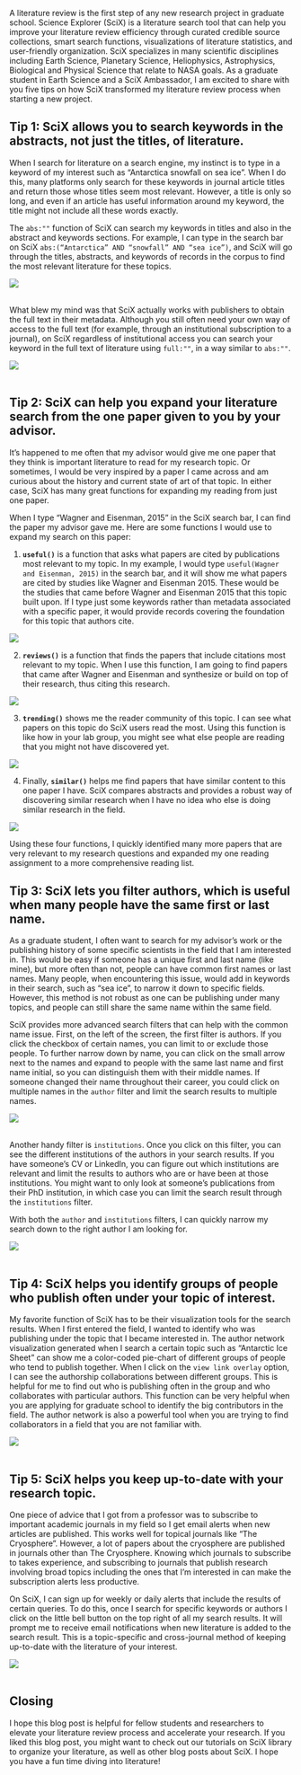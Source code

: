 A literature review is the first step of any new research project in graduate school. Science Explorer (SciX) is a literature search tool that can help you improve your literature review efficiency through curated credible source collections, smart search functions, visualizations of literature statistics, and user-friendly organization. SciX specializes in many scientific disciplines including Earth Science, Planetary Science, Heliophysics, Astrophysics, Biological and Physical Science that relate to NASA goals. As a graduate student in Earth Science and a SciX Ambassador, I am excited to share with you five tips on how SciX transformed my literature review process when starting a new project. 

## Tip 1: SciX allows you to search keywords in the abstracts, not just the titles, of literature. 

When I search for literature on a search engine, my instinct is to type in a keyword of my interest such as “Antarctica snowfall on sea ice”. When I do this, many platforms only search for these keywords in journal article titles and return those whose titles seem most relevant. However, a title is only so long, and even if an article has useful information around my keyword, the title might not include all these words exactly. 

The `abs:""` function of SciX can search my keywords in titles and also in the abstract and keywords sections. For example, I can type in the search bar on SciX `abs:(“Antarctica” AND “snowfall” AND “sea ice”)`, and SciX will go through the titles, abstracts, and keywords of records in the corpus to find the most relevant literature for these topics. 

<div class="text-center">
    <img class="img-thumbnail" src="{{ site.baseurl }}/blog/images/scixlitreview_image_1.png" />
<br>
</div>
<br>

What blew my mind was that SciX actually works with publishers to obtain the full text in their metadata. Although you still often need your own way of access to the full text (for example, through an institutional subscription to a journal), on SciX regardless of institutional access you can search your keyword in the full text of literature using `full:""`, in a way similar to `abs:""`. 

<div class="text-center">
    <img class="img-thumbnail" src="{{ site.baseurl }}/blog/images/scixlitreview_image_2.png" />
<br>
</div>
<br>

## Tip 2: SciX can help you expand your literature search from the one paper given to you by your advisor. 
It’s happened to me often that my advisor would give me one paper that they think is important literature to read for my research topic. Or sometimes, I would be very inspired by a paper I came across and am curious about the history and current state of art of that topic. In either case, SciX has many great functions for expanding my reading from just one paper.

When I type “Wagner and Eisenman, 2015” in the SciX search bar, I can find the paper my advisor gave me. Here are some functions I would use to expand my search on this paper: 

1. **`useful()`** is a function that asks what papers are cited by publications most relevant to my topic. In my example, I would type `useful(Wagner and Eisenman, 2015)` in the search bar, and it will show me what papers are cited by studies like Wagner and Eisenman 2015. These would be the studies that came before Wagner and Eisenman 2015 that this topic built upon. If I type just some keywords rather than metadata associated with a specific paper, it would provide records covering the foundation for this topic that authors cite. 
<img class="img-thumbnail" src="{{ site.baseurl }}/blog/images/scixlitreview_image_3.png" />

2. **`reviews()`** is a function that finds the papers that include citations most relevant to my topic. When I use this function, I am going to find papers that came after Wagner and Eisenman and synthesize or build on top of their research, thus citing this research. 
<img class="img-thumbnail" src="{{ site.baseurl }}/blog/images/scixlitreview_image_4.png" />

3. **`trending()`** shows me the reader community of this topic. I can see what papers on this topic do SciX users read the most. Using this function is like how in your lab group, you might see what else people are reading that you might not have discovered yet. 
<img class="img-thumbnail" src="{{ site.baseurl }}/blog/images/scixlitreview_image_5.png" />

4. Finally, **`similar()`** helps me find papers that have similar content to this one paper I have. SciX compares abstracts and provides a robust way of discovering similar research when I have no idea who else is doing similar research in the field. 
<img class="img-thumbnail" src="{{ site.baseurl }}/blog/images/scixlitreview_image_6.png" />

Using these four functions, I quickly identified many more papers that are very relevant to my research questions and expanded my one reading assignment to a more comprehensive reading list. 

## Tip 3: SciX lets you filter authors, which is useful when many people have the same first or last name. 
As a graduate student, I often want to search for my advisor’s work or the publishing history of some specific scientists in the field that I am interested in. This would be easy if someone has a unique first and last name (like mine), but more often than not, people can have common first names or last names. Many people, when encountering this issue, would add in keywords in their search, such as “sea ice”, to narrow it down to specific fields. However, this method is not robust as one can be publishing under many topics, and people can still share the same name within the same field. 

SciX provides more advanced search filters that can help with the common name issue. First, on the left of the screen, the first filter is authors. If you click the checkbox of certain names, you can limit to or exclude those people. To further narrow down by name, you can click on the small arrow next to the names and expand to people with the same last name and first name initial, so you can distinguish them with their middle names. If someone changed their name throughout their career, you could click on multiple names in the `author` filter and limit the search results to multiple names. 

<div class="text-center">
    <img class="img-thumbnail" src="{{ site.baseurl }}/blog/images/scixlitreview_image_7.png" />
<br>
</div>
<br>

Another handy filter is `institutions`. Once you click on this filter, you can see the different institutions of the authors in your search results. If you have someone’s CV or LinkedIn, you can figure out which institutions are relevant and limit the results to authors who are or have been at those institutions. You might want to only look at someone’s publications from their PhD institution, in which case you can limit the search result through the `institutions` filter.  

With both the `author` and `institutions` filters, I can quickly narrow my search down to the right author I am looking for.  

<div class="text-center">
    <img class="img-thumbnail" src="{{ site.baseurl }}/blog/images/scixlitreview_image_8.png" />
<br>
</div>
<br>

## Tip 4: SciX helps you identify groups of people who publish often under your topic of interest. 
My favorite function of SciX has to be their visualization tools for the search results. When I first entered the field, I wanted to identify who was publishing under the topic that I became interested in. The author network visualization generated when I search a certain topic such as “Antarctic Ice Sheet” can show me a color-coded pie-chart of different groups of people who tend to publish together. When I click on the `view link overlay` option, I can see the authorship collaborations between different groups. This is helpful for me to find out who is publishing often in the group and who collaborates with particular authors. This function can be very helpful when you are applying for graduate school to identify the big contributors in the field. The author network is also a powerful tool when you are trying to find collaborators in a field that you are not familiar with. 

<div class="text-center">
    <img class="img-thumbnail" src="{{ site.baseurl }}/blog/images/scixlitreview_image_9.png" />
<br>
</div>
<br>

## Tip 5: SciX helps you keep up-to-date with your research topic. 
One piece of advice that I got from a professor was to subscribe to important academic journals in my field so I get email alerts when new articles are published. This works well for topical journals like “The Cryosphere”. However, a lot of papers about the cryosphere are published in journals other than The Cryosphere. Knowing which journals to subscribe to takes experience, and subscribing to journals that  publish research involving broad topics including the ones that I’m interested in can make the subscription alerts less productive. 

On SciX, I can sign up for weekly or daily alerts that include the results of certain queries. To do this, once I search for specific keywords or authors I click on the little bell button on the top right of all my search results. It will prompt me to receive email notifications when new literature is added to the search result. This is a topic-specific and cross-journal method of keeping up-to-date with the literature of your interest. 

<div class="text-center">
    <img class="img-thumbnail" src="{{ site.baseurl }}/blog/images/scixlitreview_image_10.png" />
<br>
</div>
<br>

## Closing
I hope this blog post is helpful for fellow students and researchers to elevate your literature review process and accelerate your research. If you liked this blog post, you might want to check out our tutorials on SciX library to organize your literature, as well as other blog posts about SciX. I hope you have a fun time diving into literature!  


